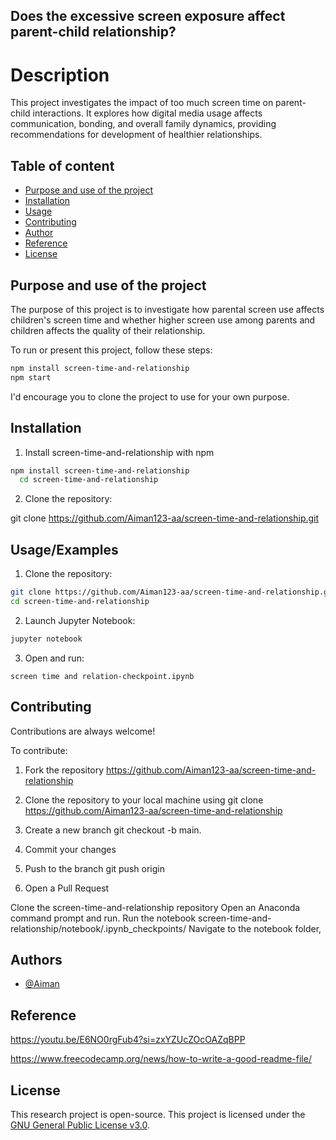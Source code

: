 ## Does the excessive screen exposure affect parent-child relationship?
# Description
This project investigates the impact of too much screen time on parent-child interactions. It explores how digital media usage affects communication, bonding, and overall family dynamics, providing recommendations for development of healthier relationships.

## Table of content
- [Purpose and use of the project]()
- [Installation]()
- [Usage]()
- [Contributing]()
- [Author]()
- [Reference]()
- [License]()
## Purpose and use of the project
The purpose of this project is to investigate how parental screen use affects children's screen time and whether higher screen use among parents and children affects the quality of their relationship.

To run or present this project, follow these steps:

```bash
npm install screen-time-and-relationship
npm start
```
I'd encourage you to clone the project to use for your own purpose.
## Installation

1. Install screen-time-and-relationship with npm

```bash
npm install screen-time-and-relationship
  cd screen-time-and-relationship
```

2. Clone the repository:
 
 git clone https://github.com/Aiman123-aa/screen-time-and-relationship.git


## Usage/Examples
1. Clone the repository:

```bash
git clone https://github.com/Aiman123-aa/screen-time-and-relationship.git
cd screen-time-and-relationship
```
2. Launch Jupyter Notebook:
```bash
jupyter notebook
```
3. Open and run:
```pgsql
screen time and relation-checkpoint.ipynb
```



## Contributing

Contributions are always welcome!

To contribute:
1. Fork the repository https://github.com/Aiman123-aa/screen-time-and-relationship
2. Clone the repository to your local machine using git clone https://github.com/Aiman123-aa/screen-time-and-relationship
3. Create a new branch 
 git checkout -b main.

4. Commit your changes 
5. Push to the branch 
git push origin <main> 

6. Open a Pull Request


Clone the screen-time-and-relationship repository
Open an Anaconda command prompt and run.
Run the notebook screen-time-and-relationship/notebook/.ipynb_checkpoints/
Navigate to the notebook folder,

## Authors

- [@Aiman](https://github.com/Aiman123-aa)


## Reference
https://youtu.be/E6NO0rgFub4?si=zxYZUcZOcOAZqBPP

https://www.freecodecamp.org/news/how-to-write-a-good-readme-file/
## License
This research project is open-source. This project is licensed under the [GNU General Public License v3.0](https://www.gnu.org/licenses/gpl-3.0.en.html).
